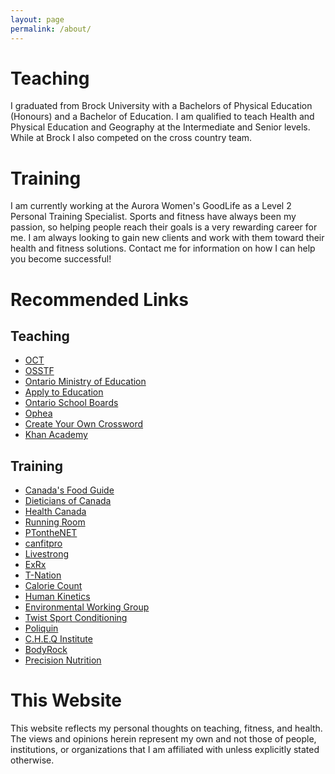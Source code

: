 ```yaml
---
layout: page
permalink: /about/
---
```


# Teaching

I graduated from Brock University with a Bachelors of Physical Education 
(Honours) and a Bachelor of Education. I am qualified to teach Health and 
Physical Education and Geography at the Intermediate and Senior levels. 
While at Brock I also competed on the cross country team.

# Training

I am currently working at the Aurora Women's GoodLife as a Level 2 Personal 
Training Specialist. Sports and fitness have always been my passion, so helping 
people reach their goals is a very rewarding career for me. I am always looking 
to gain new clients and work with them toward their health and fitness 
solutions. Contact me for information on how I can help you become successful!

# Recommended Links

## Teaching

- [OCT](http://www.oct.ca/)
- [OSSTF](http://www.osstf.on.ca/)
- [Ontario Ministry of Education](http://www.edu.gov.on.ca/eng/teachers/)
- [Apply to Education](http://www.applytoeducation.com/AttLogin.aspx?ReturnUrl=%2fApplicant%2fAttStart.aspx)
- [Ontario School Boards](http://www.osstf.on.ca/Default.aspx?DN=47253154-6432-4bfe-ac42-baefd828ae34)
- [Ophea](http://www.ophea.net/)
- [Create Your Own Crossword](http://www.armoredpenguin.com/crossword/)
- [Khan Academy](http://www.khanacademy.org/)

## Training

- [Canada's Food Guide](http://www.hc-sc.gc.ca/fn-an/food-guide-aliment/index-eng.php)
- [Dieticians of Canada](http://www.dietitians.ca/)
- [Health Canada](http://www.hc-sc.gc.ca/)
- [Running Room](http://www.runningroom.com/)
- [PTontheNET](http://www.ptonthenet.com/)
- [canfitpro](http://www.canfitpro.com/)
- [Livestrong](http://www.livestrong.com/)
- [ExRx](http://www.exrx.net/)
- [T-Nation](http://www.t-nation.com/)
- [Calorie Count](http://caloriecount.about.com/)
- [Human Kinetics](http://www.humankinetics.com/)
- [Environmental Working Group](http://ewg.org/)
- [Twist Sport Conditioning](http://www.twistconditioning.com/)
- [Poliquin](http://www.charlespoliquin.com/)
- [C.H.E.Q Institute](http://www.chekinstitute.com/)
- [BodyRock](http://www.bodyrock.tv/)
- [Precision Nutrition](http://www.precisionnutrition.com/)

# This Website

This website reflects my personal thoughts on teaching, fitness, and health. 
The views and opinions herein represent my own and not those of people, 
institutions, or organizations that I am affiliated with unless explicitly 
stated otherwise.
